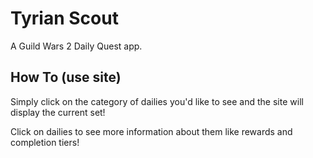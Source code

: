 # Tyrian Scout

A Guild Wars 2 Daily Quest app.

## How To (use site)

Simply click on the category of dailies you'd like to see and the site will display the current set!

Click on dailies to see more information about them like rewards and completion tiers!
